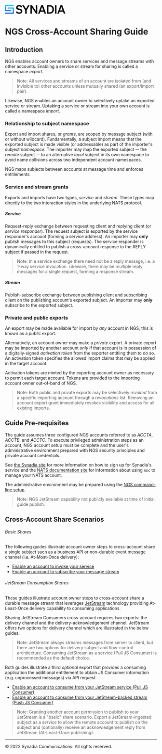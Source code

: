 <img src="static/Synadia_Logo_new_font_only_black.png" alt="Synadia Communications logo" width="200"/>

# NGS Cross-Account Sharing Guide

## Introduction

NGS enables account owners to share services and message streams with other accounts. Enabling a service or stream for
sharing is called a namespace _export_.

> Note: All services and streams of an account are isolated from (and invisible to) other accounts unless mutually 
> shared (an export/import pair).

Likewise, NGS enables an account owner to selectively uptake an exported service or stream. Uptaking a service or
stream into your own account is called a namespace _import_.

### Relationship to subject namespace

Export and import shares, or _grants_, are scoped by message subject (with or without wildcard).  Fundamentally, a
subject import means that the exported subject is made visible (or addressable) as part of the importer's 
subject _namespace_.  The importer may map the exported subject -- the _remote_ subject -- to an alternative _local_ 
subject in its own namespace to avoid name collisions across two independent account namespaces. 

NGS maps subjects between accounts at message time and enforces entitlements.

### Service and stream grants

Exports and imports have two types, _service_ and _stream_.  These types map directly to the two interaction styles 
in the underlying NATS protocol. 

##### Service
Request-reply exchange between requesting client and replying client (or _service responder_). The request 
subject is exported by the service responder's account (forming a service address). An importer may **only** publish messages
to this subject (requests). The service responder is dynamically entitled to publish a cross-account response to the
REPLY subject if passed in the request.

> Note: In a service exchange there need not be a reply message, i.e. a 1-way service invocation. Likewise, there may
> be multiple reply messages for a single request, forming a response stream.

##### Stream 
Publish-subscribe exchange between publishing client and subscribing client on the publishing account's
exported subject. An importer may **only** subscribe to the exported subject. 

### Private and public exports

An export may be made available for import by _any_ account in NGS; this is known as a _public_ export.  

Alternatively, an account owner may make a _private_ export.  A private export may be imported by another 
account _only_ if that account is in possession of a digitally-signed _activation token_ from the exporter entitling
them to do so. An activation token specifies the allowed import claims that may be applied in the target account.

Activation tokens are minted by the exporting account owner as necessary to permit each target account. 
Tokens are provided to the importing account owner out-of-band of NGS.

> Note: Both public and private exports may be selectively _revoked_ from a specific importing account through a
> _revocations_ list. Removing an account export grant immediately revokes visibility and access for all 
> existing imports.

## Guide Pre-requisites

The guide assumes three configured NGS accounts referred to as _ACCTA_, _ACCTB_, and _ACCTC_. To execute
privileged administration steps as an account, NGS account setup must be complete and the user's administrative
environment prepared with NGS security principles and private account credentials.

See [the Synadia site](https://synadia.com/ngs/signup) for more information on how to sign up for Synadia's service and
the [NATS documentation site](https://nats-io.github.io/docs/nats_tools/nsc/) for information about using `nsc` to 
manage your NATS account.

The administrative environment may be prepared using the [NGS command-line setup](https://github.com/ConnectEverything/ngs-cli/).

> Note: NGS JetStream capability not publicly available at time of initial guide publish.

## Cross-Account Share Scenarios 

###### Basic Shares  

The following guides illustrate account owner steps to cross-account share a single subject such as a business API or
non-durable event message channel (i.e. At-Most-Once delivery):

* [Enable an account to invoke your service](ServiceShare.md)
* [Enable an account to subscribe your message stream](StreamShare.md)

###### JetStream Consumption Shares

These guides illustrate account owner steps to cross-account share a durable message stream that leverages 
[JetStream](https://docs.nats.io/nats-concepts/jetstream) technology providing At-Least-Once delivery capability to
consuming applications.

Sharing JetStream Consumers cross-account requires two exports: the delivery channel and the delivery-acknowledgement
channel. JetStream offers two options for delivery channel which are illustrated in the below guides.

> Note: JetStream always streams messages from server to client, but there are two options for delivery subject and
> flow-control architecture. Consuming JetStream as a service (Pull JS Consumer) is recommended as the default choice. 

Both guides illustrate a third _optional_ export that provides a consuming application the additional entitlement to
obtain JS Consumer information (e.g. unprocessed messages) via API request.  

* [Enable an account to consume from your JetStream service (Pull JS Consumer)](JetStreamServiceShare.md) 
* [Enable an account to consume from your JetStream-backed stream (Push JS Consumer)](JetStreamStreamShare.md)

> Note: Granting another account permission to publish to your JetStream is a "basic" share scenario. Export a JetStream-ingested
> subject as a _service_ to allow the remote account to publish on the subject and (optionally) receive an acknowledgement reply
> from JetStream (At-Least-Once publishing).

<hr>
&copy; 2022 Synadia Communications. All rights reserved.